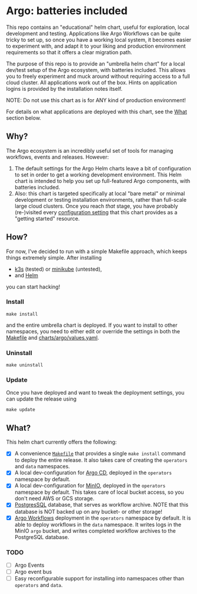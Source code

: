 # Argo: batteries included

This repo contains an "educational" helm chart, useful for exploration, local development and testing. Applications like
Argo Workflows can be quite tricky to set up, so once you have a working local system, it becomes easier to experiment
with, and adapt it to your liking and production environment requirements so that it offers a clear migration path. 

The purpose of this repo is to provide an "umbrella helm chart" for a local dev/test setup of the Argo ecosystem, with
batteries included. This allows you to freely experiment and muck around without requiring access to a full cloud
cluster. All applications work out of the box. Hints on application logins is provided by the installation notes itself.

NOTE: Do not use this chart as is for ANY kind of production environment!

For details on what applications are deployed with this chart, see the [What](#what) section below.

## Why?

The Argo ecosystem is an incredibly useful set of tools for managing workflows, events and releases. However:

1. The default settings for the Argo Helm charts leave a bit of configuration to set in order to get a working
   development environment. This Helm chart is intended to help you set up full-featured Argo components, with batteries
   included.
2. Also: this chart is targeted specifically at local "bare metal" or minimal development or testing installation
   environments, rather than full-scale large cloud clusters. Once you reach _that_ stage, you have probably (re-)visited
   every [configuration setting](charts/argo/values.yaml) that this chart provides as a "getting started" resource.

## How?

For now, I've decided to run with a simple Makefile approach, which keeps things extremely simple. After
installing 
- [k3s](https://rancher.com/docs/k3s/latest/en/installation/) (tested)
  or [minikube](https://minikube.sigs.k8s.io/docs/start/) (untested),
- and [Helm](https://helm.sh/docs/intro/install/)

you can start hacking!

### Install

```shell
make install
```

and the entire umbrella chart is deployed. If you want to install to other namespaces, you need to either edit or
override the settings in both the [Makefile](Makefile) and [charts/argo/values.yaml](charts/argo/values.yaml).

### Uninstall

```shell
make uninstall
```

### Update
Once you have deployed and want to tweak the deployment settings, you can update the release using 

```shell
make update
```

## What?

This helm chart currently offers the following:

- [X] A convenience [`Makefile`](Makefile) that provides a single `make install` command to deploy the entire release.
  It also takes care of creating the `operators` and `data` namespaces.
- [X] A local dev-configuration for [Argo CD](https://argoproj.github.io/cd/), deployed in the `operators` namespace by
  default.
- [X] A local dev-configuration for [MinIO](https://min.io/), deployed in the `operators` namespace by default. This
  takes care of local bucket access, so you don't need AWS or GCS storage.
- [X] [PostgresSQL](https://www.postgresql.org/) database, that serves as workflow archive. NOTE that this database is
  NOT backed up on any bucket- or other storage!
- [X] [Argo Workflows](https://argoproj.github.io/workflows/) deployment in the `operators` namespace by default. It is
  able to deploy workflows in the `data` namespace. It writes logs in the MinIO `argo` bucket, and writes completed
  workflow archives to the PostgreSQL database.

### TODO

- [ ] Argo Events
- [ ] Argo event bus
- [ ] Easy reconfigurable support for installing into namespaces other than `operators` and `data`.
